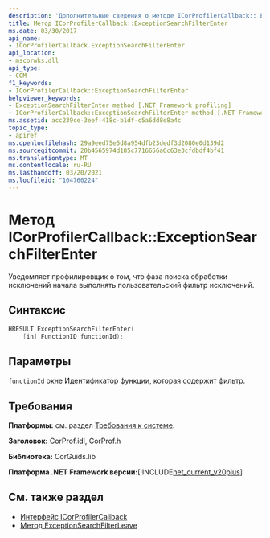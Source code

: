 ```yaml
---
description: 'Дополнительные сведения о методе ICorProfilerCallback:: Ексцептионсеарчфилтерентер'
title: Метод ICorProfilerCallback::ExceptionSearchFilterEnter
ms.date: 03/30/2017
api_name:
- ICorProfilerCallback.ExceptionSearchFilterEnter
api_location:
- mscorwks.dll
api_type:
- COM
f1_keywords:
- ICorProfilerCallback::ExceptionSearchFilterEnter
helpviewer_keywords:
- ExceptionSearchFilterEnter method [.NET Framework profiling]
- ICorProfilerCallback::ExceptionSearchFilterEnter method [.NET Framework profiling]
ms.assetid: acc239ce-3eef-418c-b1df-c5a6dd8e8a4c
topic_type:
- apiref
ms.openlocfilehash: 29a9eed75e5d8a954dfb23dedf3d2080e0d139d2
ms.sourcegitcommit: 20b4565974d185c7716656a6c63e3cfdbdf4bf41
ms.translationtype: MT
ms.contentlocale: ru-RU
ms.lasthandoff: 03/20/2021
ms.locfileid: "104760224"
---
```

# <a name="icorprofilercallbackexceptionsearchfilterenter-method"></a>Метод ICorProfilerCallback::ExceptionSearchFilterEnter

Уведомляет профилировщик о том, что фаза поиска обработки исключений начала выполнять пользовательский фильтр исключений.  
  
## <a name="syntax"></a>Синтаксис  
  
```cpp  
HRESULT ExceptionSearchFilterEnter(  
    [in] FunctionID functionId);  
```  
  
## <a name="parameters"></a>Параметры

`functionId` окне Идентификатор функции, которая содержит фильтр.

## <a name="requirements"></a>Требования  

 **Платформы:** см. раздел [Требования к системе](../../get-started/system-requirements.md).  
  
 **Заголовок:** CorProf.idl, CorProf.h  
  
 **Библиотека:** CorGuids.lib  
  
 **Платформа .NET Framework версии:**[!INCLUDE[net_current_v20plus](../../../../includes/net-current-v20plus-md.md)]  
  
## <a name="see-also"></a>См. также раздел

- [Интерфейс ICorProfilerCallback](icorprofilercallback-interface.md)
- [Метод ExceptionSearchFilterLeave](icorprofilercallback-exceptionsearchfilterleave-method.md)
